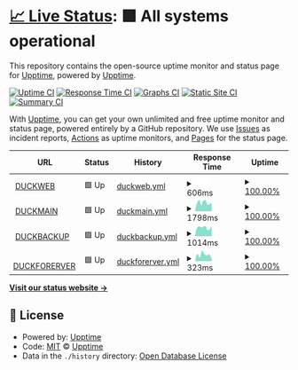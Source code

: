 # [📈 Live Status](https://upptime.github.io/upptime): <!--live status--> **🟩 All systems operational**

This repository contains the open-source uptime monitor and status page for [Upptime](https://upptime.js.org), powered by [Upptime](https://github.com/upptime/upptime).

[![Uptime CI](https://github.com/upptime/upptime/workflows/Uptime%20CI/badge.svg)](https://github.com/upptime/upptime/actions?query=workflow%3A%22Uptime+CI%22)
[![Response Time CI](https://github.com/upptime/upptime/workflows/Response%20Time%20CI/badge.svg)](https://github.com/upptime/upptime/actions?query=workflow%3A%22Response+Time+CI%22)
[![Graphs CI](https://github.com/upptime/upptime/workflows/Graphs%20CI/badge.svg)](https://github.com/upptime/upptime/actions?query=workflow%3A%22Graphs+CI%22)
[![Static Site CI](https://github.com/upptime/upptime/workflows/Static%20Site%20CI/badge.svg)](https://github.com/upptime/upptime/actions?query=workflow%3A%22Static+Site+CI%22)
[![Summary CI](https://github.com/upptime/upptime/workflows/Summary%20CI/badge.svg)](https://github.com/upptime/upptime/actions?query=workflow%3A%22Summary+CI%22)

With [Upptime](https://upptime.js.org), you can get your own unlimited and free uptime monitor and status page, powered entirely by a GitHub repository. We use [Issues](https://github.com/upptime/upptime/issues) as incident reports, [Actions](https://github.com/upptime/upptime/actions) as uptime monitors, and [Pages](https://upptime.github.io/upptime) for the status page.

<!--start: status pages-->
<!-- This summary is generated by Upptime (https://github.com/upptime/upptime) -->
<!-- Do not edit this manually, your changes will be overwritten -->
<!-- prettier-ignore -->
| URL | Status | History | Response Time | Uptime |
| --- | ------ | ------- | ------------- | ------ |
| <img alt="" src="https://icons.duckduckgo.com/ip3/duckgogo.top.ico" height="13"> [DUCKWEB](https://duckgogo.top) | 🟩 Up | [duckweb.yml](https://github.com/duck2gogo/status/commits/HEAD/history/duckweb.yml) | <details><summary><img alt="Response time graph" src="./graphs/duckweb/response-time-week.png" height="20"> 606ms</summary><br><a href="https://upptime.github.io/upptime/history/duckweb"><img alt="Response time 606" src="https://img.shields.io/endpoint?url=https%3A%2F%2Fraw.githubusercontent.com%2Fduck2gogo%2Fstatus%2FHEAD%2Fapi%2Fduckweb%2Fresponse-time.json"></a><br><a href="https://upptime.github.io/upptime/history/duckweb"><img alt="24-hour response time 606" src="https://img.shields.io/endpoint?url=https%3A%2F%2Fraw.githubusercontent.com%2Fduck2gogo%2Fstatus%2FHEAD%2Fapi%2Fduckweb%2Fresponse-time-day.json"></a><br><a href="https://upptime.github.io/upptime/history/duckweb"><img alt="7-day response time 606" src="https://img.shields.io/endpoint?url=https%3A%2F%2Fraw.githubusercontent.com%2Fduck2gogo%2Fstatus%2FHEAD%2Fapi%2Fduckweb%2Fresponse-time-week.json"></a><br><a href="https://upptime.github.io/upptime/history/duckweb"><img alt="30-day response time 606" src="https://img.shields.io/endpoint?url=https%3A%2F%2Fraw.githubusercontent.com%2Fduck2gogo%2Fstatus%2FHEAD%2Fapi%2Fduckweb%2Fresponse-time-month.json"></a><br><a href="https://upptime.github.io/upptime/history/duckweb"><img alt="1-year response time 606" src="https://img.shields.io/endpoint?url=https%3A%2F%2Fraw.githubusercontent.com%2Fduck2gogo%2Fstatus%2FHEAD%2Fapi%2Fduckweb%2Fresponse-time-year.json"></a></details> | <details><summary><a href="https://upptime.github.io/upptime/history/duckweb">100.00%</a></summary><a href="https://upptime.github.io/upptime/history/duckweb"><img alt="All-time uptime 100.00%" src="https://img.shields.io/endpoint?url=https%3A%2F%2Fraw.githubusercontent.com%2Fduck2gogo%2Fstatus%2FHEAD%2Fapi%2Fduckweb%2Fuptime.json"></a><br><a href="https://upptime.github.io/upptime/history/duckweb"><img alt="24-hour uptime 100.00%" src="https://img.shields.io/endpoint?url=https%3A%2F%2Fraw.githubusercontent.com%2Fduck2gogo%2Fstatus%2FHEAD%2Fapi%2Fduckweb%2Fuptime-day.json"></a><br><a href="https://upptime.github.io/upptime/history/duckweb"><img alt="7-day uptime 100.00%" src="https://img.shields.io/endpoint?url=https%3A%2F%2Fraw.githubusercontent.com%2Fduck2gogo%2Fstatus%2FHEAD%2Fapi%2Fduckweb%2Fuptime-week.json"></a><br><a href="https://upptime.github.io/upptime/history/duckweb"><img alt="30-day uptime 100.00%" src="https://img.shields.io/endpoint?url=https%3A%2F%2Fraw.githubusercontent.com%2Fduck2gogo%2Fstatus%2FHEAD%2Fapi%2Fduckweb%2Fuptime-month.json"></a><br><a href="https://upptime.github.io/upptime/history/duckweb"><img alt="1-year uptime 100.00%" src="https://img.shields.io/endpoint?url=https%3A%2F%2Fraw.githubusercontent.com%2Fduck2gogo%2Fstatus%2FHEAD%2Fapi%2Fduckweb%2Fuptime-year.json"></a></details>
| <img alt="" src="https://icons.duckduckgo.com/ip3/web.duckgogo.top.ico" height="13"> [DUCKMAIN](https://web.duckgogo.top) | 🟩 Up | [duckmain.yml](https://github.com/duck2gogo/status/commits/HEAD/history/duckmain.yml) | <details><summary><img alt="Response time graph" src="./graphs/duckmain/response-time-week.png" height="20"> 1798ms</summary><br><a href="https://upptime.github.io/upptime/history/duckmain"><img alt="Response time 1798" src="https://img.shields.io/endpoint?url=https%3A%2F%2Fraw.githubusercontent.com%2Fduck2gogo%2Fstatus%2FHEAD%2Fapi%2Fduckmain%2Fresponse-time.json"></a><br><a href="https://upptime.github.io/upptime/history/duckmain"><img alt="24-hour response time 1798" src="https://img.shields.io/endpoint?url=https%3A%2F%2Fraw.githubusercontent.com%2Fduck2gogo%2Fstatus%2FHEAD%2Fapi%2Fduckmain%2Fresponse-time-day.json"></a><br><a href="https://upptime.github.io/upptime/history/duckmain"><img alt="7-day response time 1798" src="https://img.shields.io/endpoint?url=https%3A%2F%2Fraw.githubusercontent.com%2Fduck2gogo%2Fstatus%2FHEAD%2Fapi%2Fduckmain%2Fresponse-time-week.json"></a><br><a href="https://upptime.github.io/upptime/history/duckmain"><img alt="30-day response time 1798" src="https://img.shields.io/endpoint?url=https%3A%2F%2Fraw.githubusercontent.com%2Fduck2gogo%2Fstatus%2FHEAD%2Fapi%2Fduckmain%2Fresponse-time-month.json"></a><br><a href="https://upptime.github.io/upptime/history/duckmain"><img alt="1-year response time 1798" src="https://img.shields.io/endpoint?url=https%3A%2F%2Fraw.githubusercontent.com%2Fduck2gogo%2Fstatus%2FHEAD%2Fapi%2Fduckmain%2Fresponse-time-year.json"></a></details> | <details><summary><a href="https://upptime.github.io/upptime/history/duckmain">100.00%</a></summary><a href="https://upptime.github.io/upptime/history/duckmain"><img alt="All-time uptime 100.00%" src="https://img.shields.io/endpoint?url=https%3A%2F%2Fraw.githubusercontent.com%2Fduck2gogo%2Fstatus%2FHEAD%2Fapi%2Fduckmain%2Fuptime.json"></a><br><a href="https://upptime.github.io/upptime/history/duckmain"><img alt="24-hour uptime 100.00%" src="https://img.shields.io/endpoint?url=https%3A%2F%2Fraw.githubusercontent.com%2Fduck2gogo%2Fstatus%2FHEAD%2Fapi%2Fduckmain%2Fuptime-day.json"></a><br><a href="https://upptime.github.io/upptime/history/duckmain"><img alt="7-day uptime 100.00%" src="https://img.shields.io/endpoint?url=https%3A%2F%2Fraw.githubusercontent.com%2Fduck2gogo%2Fstatus%2FHEAD%2Fapi%2Fduckmain%2Fuptime-week.json"></a><br><a href="https://upptime.github.io/upptime/history/duckmain"><img alt="30-day uptime 100.00%" src="https://img.shields.io/endpoint?url=https%3A%2F%2Fraw.githubusercontent.com%2Fduck2gogo%2Fstatus%2FHEAD%2Fapi%2Fduckmain%2Fuptime-month.json"></a><br><a href="https://upptime.github.io/upptime/history/duckmain"><img alt="1-year uptime 100.00%" src="https://img.shields.io/endpoint?url=https%3A%2F%2Fraw.githubusercontent.com%2Fduck2gogo%2Fstatus%2FHEAD%2Fapi%2Fduckmain%2Fuptime-year.json"></a></details>
| <img alt="" src="https://icons.duckduckgo.com/ip3/carrot.goodduck.top.ico" height="13"> [DUCKBACKUP](https://carrot.goodduck.top) | 🟩 Up | [duckbackup.yml](https://github.com/duck2gogo/status/commits/HEAD/history/duckbackup.yml) | <details><summary><img alt="Response time graph" src="./graphs/duckbackup/response-time-week.png" height="20"> 1014ms</summary><br><a href="https://upptime.github.io/upptime/history/duckbackup"><img alt="Response time 1014" src="https://img.shields.io/endpoint?url=https%3A%2F%2Fraw.githubusercontent.com%2Fduck2gogo%2Fstatus%2FHEAD%2Fapi%2Fduckbackup%2Fresponse-time.json"></a><br><a href="https://upptime.github.io/upptime/history/duckbackup"><img alt="24-hour response time 1014" src="https://img.shields.io/endpoint?url=https%3A%2F%2Fraw.githubusercontent.com%2Fduck2gogo%2Fstatus%2FHEAD%2Fapi%2Fduckbackup%2Fresponse-time-day.json"></a><br><a href="https://upptime.github.io/upptime/history/duckbackup"><img alt="7-day response time 1014" src="https://img.shields.io/endpoint?url=https%3A%2F%2Fraw.githubusercontent.com%2Fduck2gogo%2Fstatus%2FHEAD%2Fapi%2Fduckbackup%2Fresponse-time-week.json"></a><br><a href="https://upptime.github.io/upptime/history/duckbackup"><img alt="30-day response time 1014" src="https://img.shields.io/endpoint?url=https%3A%2F%2Fraw.githubusercontent.com%2Fduck2gogo%2Fstatus%2FHEAD%2Fapi%2Fduckbackup%2Fresponse-time-month.json"></a><br><a href="https://upptime.github.io/upptime/history/duckbackup"><img alt="1-year response time 1014" src="https://img.shields.io/endpoint?url=https%3A%2F%2Fraw.githubusercontent.com%2Fduck2gogo%2Fstatus%2FHEAD%2Fapi%2Fduckbackup%2Fresponse-time-year.json"></a></details> | <details><summary><a href="https://upptime.github.io/upptime/history/duckbackup">100.00%</a></summary><a href="https://upptime.github.io/upptime/history/duckbackup"><img alt="All-time uptime 100.00%" src="https://img.shields.io/endpoint?url=https%3A%2F%2Fraw.githubusercontent.com%2Fduck2gogo%2Fstatus%2FHEAD%2Fapi%2Fduckbackup%2Fuptime.json"></a><br><a href="https://upptime.github.io/upptime/history/duckbackup"><img alt="24-hour uptime 100.00%" src="https://img.shields.io/endpoint?url=https%3A%2F%2Fraw.githubusercontent.com%2Fduck2gogo%2Fstatus%2FHEAD%2Fapi%2Fduckbackup%2Fuptime-day.json"></a><br><a href="https://upptime.github.io/upptime/history/duckbackup"><img alt="7-day uptime 100.00%" src="https://img.shields.io/endpoint?url=https%3A%2F%2Fraw.githubusercontent.com%2Fduck2gogo%2Fstatus%2FHEAD%2Fapi%2Fduckbackup%2Fuptime-week.json"></a><br><a href="https://upptime.github.io/upptime/history/duckbackup"><img alt="30-day uptime 100.00%" src="https://img.shields.io/endpoint?url=https%3A%2F%2Fraw.githubusercontent.com%2Fduck2gogo%2Fstatus%2FHEAD%2Fapi%2Fduckbackup%2Fuptime-month.json"></a><br><a href="https://upptime.github.io/upptime/history/duckbackup"><img alt="1-year uptime 100.00%" src="https://img.shields.io/endpoint?url=https%3A%2F%2Fraw.githubusercontent.com%2Fduck2gogo%2Fstatus%2FHEAD%2Fapi%2Fduckbackup%2Fuptime-year.json"></a></details>
| <img alt="" src="https://icons.duckduckgo.com/ip3/dgg.best.ico" height="13"> [DUCKFORERVER](https://dgg.best) | 🟩 Up | [duckforerver.yml](https://github.com/duck2gogo/status/commits/HEAD/history/duckforerver.yml) | <details><summary><img alt="Response time graph" src="./graphs/duckforerver/response-time-week.png" height="20"> 323ms</summary><br><a href="https://upptime.github.io/upptime/history/duckforerver"><img alt="Response time 323" src="https://img.shields.io/endpoint?url=https%3A%2F%2Fraw.githubusercontent.com%2Fduck2gogo%2Fstatus%2FHEAD%2Fapi%2Fduckforerver%2Fresponse-time.json"></a><br><a href="https://upptime.github.io/upptime/history/duckforerver"><img alt="24-hour response time 323" src="https://img.shields.io/endpoint?url=https%3A%2F%2Fraw.githubusercontent.com%2Fduck2gogo%2Fstatus%2FHEAD%2Fapi%2Fduckforerver%2Fresponse-time-day.json"></a><br><a href="https://upptime.github.io/upptime/history/duckforerver"><img alt="7-day response time 323" src="https://img.shields.io/endpoint?url=https%3A%2F%2Fraw.githubusercontent.com%2Fduck2gogo%2Fstatus%2FHEAD%2Fapi%2Fduckforerver%2Fresponse-time-week.json"></a><br><a href="https://upptime.github.io/upptime/history/duckforerver"><img alt="30-day response time 323" src="https://img.shields.io/endpoint?url=https%3A%2F%2Fraw.githubusercontent.com%2Fduck2gogo%2Fstatus%2FHEAD%2Fapi%2Fduckforerver%2Fresponse-time-month.json"></a><br><a href="https://upptime.github.io/upptime/history/duckforerver"><img alt="1-year response time 323" src="https://img.shields.io/endpoint?url=https%3A%2F%2Fraw.githubusercontent.com%2Fduck2gogo%2Fstatus%2FHEAD%2Fapi%2Fduckforerver%2Fresponse-time-year.json"></a></details> | <details><summary><a href="https://upptime.github.io/upptime/history/duckforerver">100.00%</a></summary><a href="https://upptime.github.io/upptime/history/duckforerver"><img alt="All-time uptime 100.00%" src="https://img.shields.io/endpoint?url=https%3A%2F%2Fraw.githubusercontent.com%2Fduck2gogo%2Fstatus%2FHEAD%2Fapi%2Fduckforerver%2Fuptime.json"></a><br><a href="https://upptime.github.io/upptime/history/duckforerver"><img alt="24-hour uptime 100.00%" src="https://img.shields.io/endpoint?url=https%3A%2F%2Fraw.githubusercontent.com%2Fduck2gogo%2Fstatus%2FHEAD%2Fapi%2Fduckforerver%2Fuptime-day.json"></a><br><a href="https://upptime.github.io/upptime/history/duckforerver"><img alt="7-day uptime 100.00%" src="https://img.shields.io/endpoint?url=https%3A%2F%2Fraw.githubusercontent.com%2Fduck2gogo%2Fstatus%2FHEAD%2Fapi%2Fduckforerver%2Fuptime-week.json"></a><br><a href="https://upptime.github.io/upptime/history/duckforerver"><img alt="30-day uptime 100.00%" src="https://img.shields.io/endpoint?url=https%3A%2F%2Fraw.githubusercontent.com%2Fduck2gogo%2Fstatus%2FHEAD%2Fapi%2Fduckforerver%2Fuptime-month.json"></a><br><a href="https://upptime.github.io/upptime/history/duckforerver"><img alt="1-year uptime 100.00%" src="https://img.shields.io/endpoint?url=https%3A%2F%2Fraw.githubusercontent.com%2Fduck2gogo%2Fstatus%2FHEAD%2Fapi%2Fduckforerver%2Fuptime-year.json"></a></details>

<!--end: status pages-->

[**Visit our status website →**](https://upptime.github.io/upptime)

## 📄 License

- Powered by: [Upptime](https://github.com/upptime/upptime)
- Code: [MIT](./LICENSE) © [Upptime](https://upptime.js.org)
- Data in the `./history` directory: [Open Database License](https://opendatacommons.org/licenses/odbl/1-0/)

